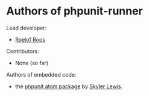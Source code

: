 # Authors of phpunit-runner

Lead developer:
 - [Roelof Roos][user:roelofr]

Contributors:
 - None (so far)

Authors of embedded code:
 -  the [phpunit atom package][repo:phpunit] by [Skyler Lewis][user:alairock].

[repo:phpunit]: https://github.com/alairock/phpunit-atom
[user:alairock]: https://github.com/alairock
[user:roelofr]: https://github.com/roelofr
